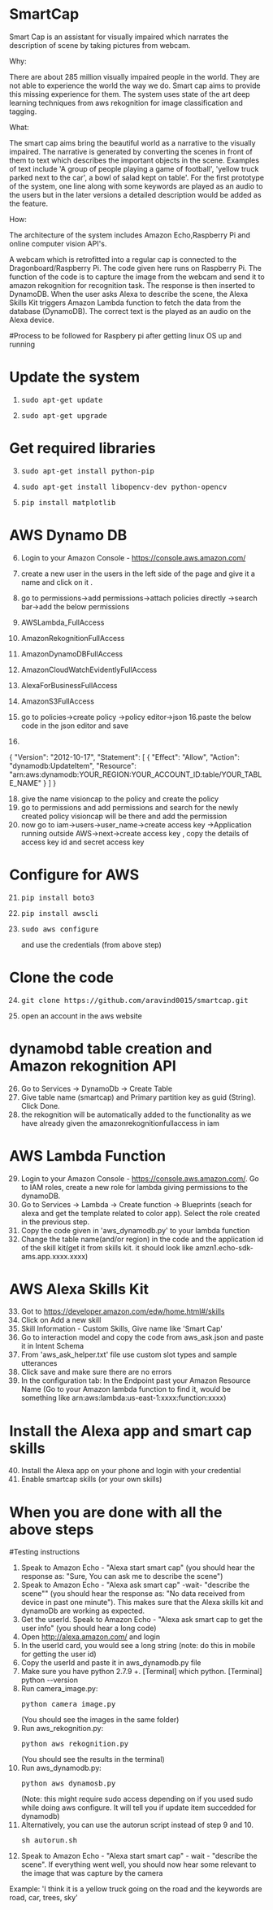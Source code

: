 # SmartCap

Smart Cap is an assistant for visually impaired which narrates the description of scene by taking pictures from webcam.

Why:

There are about 285 million visually impaired people in the world. They are not able to experience the world the way we do. Smart cap aims to provide this missing experience for them. The system uses state of the art deep learning techniques from aws rekognition for image classification and tagging. 

What:

The smart cap aims bring the beautiful world as a narrative to the visually impaired. The narrative is generated by converting the scenes in front of them to text which describes the important objects in the scene. Examples of text include 'A group of people playing a game of football', 'yellow truck parked next to the car', a bowl of salad kept on table'. For the first prototype of the system, one line along with some keywords are played as an audio to the users but in the later versions a detailed description would be added as the feature.

How:

The architecture of the system includes Amazon Echo,Raspberry Pi and online computer vision API's. 

A webcam which is retrofitted into a regular cap is connected to the Dragonboard/Raspberry Pi. The code given here runs on Raspberry Pi. The function of the code is to capture the image from the webcam and send it to amazon rekognition for recognition task. The response is then inserted to DynamoDB. 
When the user asks Alexa to describe the scene, the Alexa Skills Kit triggers Amazon Lambda function to fetch the data from the database (DynamoDB). The correct text is the played as an audio on the Alexa device.


#Process to be followed for Raspbery pi after getting linux OS up and running

# Update the system
1. <pre>sudo apt-get update</pre>
2. <pre>sudo apt-get upgrade</pre>

# Get required libraries
3. <pre>sudo apt-get install python-pip</pre>
4. <pre>sudo apt-get install libopencv-dev python-opencv</pre>
5. <pre>pip install matplotlib</pre>



# AWS Dynamo DB
6. Login to your Amazon Console - https://console.aws.amazon.com/
7. create a new user in the users in the left side of the page and give it a name and click on it .
8. go to permissions->add permissions->attach policies directly ->search bar->add the below permissions
9. AWSLambda_FullAccess
10. AmazonRekognitionFullAccess
11. AmazonDynamoDBFullAccess
12. AmazonCloudWatchEvidentlyFullAccess
13. AlexaForBusinessFullAccess
14. AmazonS3FullAccess

15. go to policies->create policy ->policy editor->json
16.paste the below code in the json editor and save
17. <pre>
{
    "Version": "2012-10-17",
    "Statement": [
        {
            "Effect": "Allow",
            "Action": "dynamodb:UpdateItem",
            "Resource": "arn:aws:dynamodb:YOUR_REGION:YOUR_ACCOUNT_ID:table/YOUR_TABLE_NAME"
        }
    ]
}
</pre>

18. give the name visioncap to the policy and create the policy 
19. go to permissions and add permissions and search for the newly created policy visioncap will be there and add the permission
20.  now go to iam->users->user_name->create access key ->Application running outside AWS->next->create access key , copy the details of access key id  and secret access key

# Configure for AWS
21. <pre>pip install boto3</pre>
22. <pre>pip install awscli</pre>
23. <pre>sudo aws configure</pre> and use the credentials (from above step)

# Clone the code
24. <pre>git clone https://github.com/aravind0015/smartcap.git</pre>
25. open an account in the aws website

# dynamobd table creation and Amazon rekognition API 
26. Go to Services -> DynamoDb -> Create Table
27. Give table name (smartcap) and Primary partition key as guid (String). Click Done.
28. the rekognition will be automatically added to the functionality as we have already given the amazonrekognitionfullaccess in iam 



# AWS Lambda Function 
29. Login to your Amazon Console - https://console.aws.amazon.com/. Go to IAM roles, create a new role for lambda giving permissions to the dynamoDB.
30. Go to Services -> Lambda -> Create function -> Blueprints (seach for alexa and get the template related to color app). Select the role created in the previous step. 
31. Copy the code given in 'aws_dynamodb.py' to your lambda function
32. Change the table name(and/or region) in the code and the application id of the skill kit(get it from skills kit. it should look like amzn1.echo-sdk-ams.app.xxxx.xxxx)

# AWS Alexa Skills Kit  
33. Got to https://developer.amazon.com/edw/home.html#/skills  
34. Click on Add a new skill    
35. Skill Information - Custom Skills, Give name like 'Smart Cap'  
36. Go to interaction model and copy the code from aws_ask.json and paste it in Intent Schema  
37. From 'aws_ask_helper.txt' file use custom slot types and sample utterances  
38. Click save and make sure there are no errors  
39. In the configuration tab: In the Endpoint past your Amazon Resource Name (Go to your Amazon lambda function to find it, would be something like  arn:aws:lambda:us-east-1:xxxx:function:xxxx)  

# Install the Alexa app and smart cap skills
40. Install the Alexa app on your phone and login with your credential
41. Enable smartcap skills (or your own skills)

# When you are done with all the above steps
#Testing instructions
1. Speak to Amazon Echo - "Alexa start smart cap" (you should hear the response as: "Sure, You can ask me to describe the scene")
2. Speak to Amazon Echo - "Alexa ask smart cap" -wait- "describe the scene"" (you should hear the response as: "No data received from device in past one minute"). This makes sure that the Alexa skills kit and dynamoDb are working as expected.
3. Get the userId. Speak to Amazon Echo - "Alexa ask smart cap to get the user info" (you should hear a long code)
4. Open http://alexa.amazon.com/ and login
5. In the userId card, you would see a long string 
(note: do this in mobile for getting the user id)
6. Copy the userId and paste it in aws_dynamodb.py file
7. Make sure you have python 2.7.9 +. [Terminal] which python. [Terminal] python --version
8. Run camera_image.py: <pre>python camera_image.py</pre> (You should see the images in the same folder)
9. Run aws_rekognition.py: <pre>python aws_rekognition.py</pre> (You should see the results in the terminal)
10. Run aws_dynamodb.py: <pre>python aws_dynamosb.py</pre> (Note: this might require sudo access depending on if you used sudo while doing aws configure. It will tell you if update item succedded for dynamodb)
11. Alternatively, you can use the autorun script instead of step 9 and 10. <pre>sh autorun.sh</pre>
12. Speak to Amazon Echo - "Alexa start smart cap" - wait - "describe the scene". If everything went well, you should now hear some relevant to the image that was capture by the camera 

Example: 'I think it is a yellow truck going on the road and the keywords are road, car, trees, sky'










